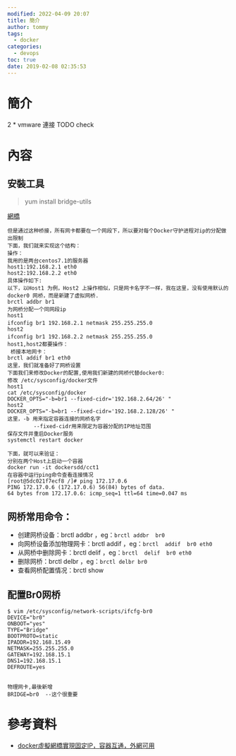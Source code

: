 ```yaml
---
modified: 2022-04-09 20:07
title: 簡介
author: tommy
tags:
  - docker
categories:
  - devops
toc: true
date: 2019-02-08 02:35:53
---
```


# 簡介

2 * vmware 連接
TODO check

<!--more-->
# 內容

## 安裝工具
> yum install bridge-utils 





[網橋](images/20190208023935.png)

```
但是通过这种桥接，所有网卡都要在一个网段下，所以要对每个Docker守护进程对ip的分配做出限制
下面，我们就来实现这个结构：
操作：
我用的是两台centos7.1的服务器
host1:192.168.2.1 eth0
host2:192.168.2.2 eth0
具体操作如下:
以下，以Host1 为例，Host2 上操作相似，只是网卡名字不一样，我在这里，没有使用默认的docker0 网桥，而是新建了虚拟网桥.
brctl addbr br1
为网桥分配一个同网段ip
host1
ifconfig br1 192.168.2.1 netmask 255.255.255.0　　
host2
ifconfig br1 192.168.2.2 netmask 255.255.255.0　　
host1,host2都要操作：
 桥接本地网卡：
brctl addif br1 eth0
这里，我们就准备好了网桥设置
下面我们来修改Docker的配置,使用我们新建的网桥代替docker0:
修改 /etc/sysconfig/docker文件
host1
cat /etc/sysconfig/docker
DOCKER_OPTS="-b=br1 --fixed-cidr='192.168.2.64/26' "
host2
DOCKER_OPTS="-b=br1 --fixed-cidr='192.168.2.128/26' "
这里，-b 用来指定容器连接的网桥名字
　　　　　--fixed-cidr用来限定为容器分配的IP地址范围
保存文件并重启Docker服务
systemctl restart docker

下面，就可以来验证：
分别在两个Host上启动一个容器
docker run -it dockersdd/cct1
在容器中运行ping命令查看连接情况 
[root@5dc021f7ecf8 /]# ping 172.17.0.6
PING 172.17.0.6 (172.17.0.6) 56(84) bytes of data.
64 bytes from 172.17.0.6: icmp_seq=1 ttl=64 time=0.047 ms

```



## 网桥常用命令：
- 创建网桥设备：brctl addbr ，eg：`brctl addbr  br0`
- 向网桥设备添加物理网卡：brctl addif ，eg：`brctl  addif  br0 eth0`
- 从网桥中删除网卡：brctl delif ，eg：`brctl  delif  br0 eth0`
- 删除网桥：brctl delbr ，eg：`brctl delbr br0`
- 查看网桥配置情况：brctl show


## 配置Br0网桥
```
$ vim /etc/sysconfig/network-scripts/ifcfg-br0
DEVICE="br0"
ONBOOT="yes"
TYPE="Bridge"
BOOTPROTO=static
IPADDR=192.168.15.49
NETMASK=255.255.255.0
GATEWAY=192.168.15.1
DNS1=192.168.15.1
DEFROUTE=yes


物理网卡,最後新增
BRIDGE=br0  --这个很重要
```

# 參考資料
- [docker虛擬網橋實現固定IP，容器互通，外網可用](https://www.smwenku.com/a/5b96c5f62b717750bda5efa0/)

